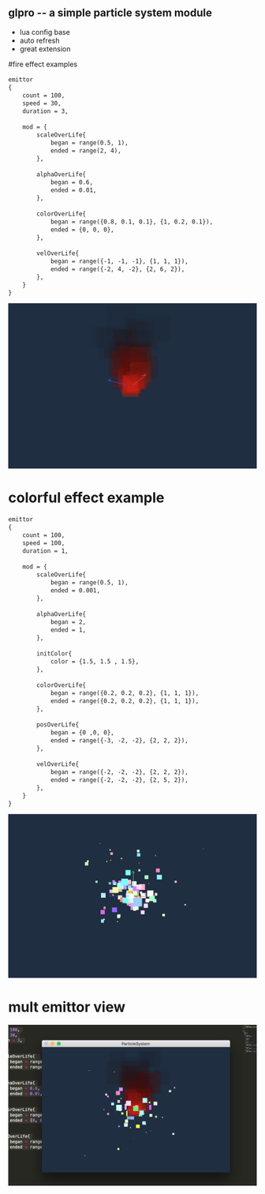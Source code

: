 ## glpro -- a simple particle system module

* lua config base
* auto refresh
* great extension

#fire effect examples

	emittor
	{
	    count = 100,
	    speed = 30,
	    duration = 3,
	    
	    mod = {
	        scaleOverLife{ 
	            began = range(0.5, 1),
	            ended = range(2, 4),
	        },
	
	        alphaOverLife{
	            began = 0.6,
	            ended = 0.01,
	        },
	
	        colorOverLife{
	            began = range({0.8, 0.1, 0.1}, {1, 0.2, 0.1}),
	            ended = {0, 0, 0},
	        },
	
	        velOverLife{
	            began = range({-1, -1, -1}, {1, 1, 1}),
	            ended = range({-2, 4, -2}, {2, 6, 2}),
	        },
	    }
	}

![p1](https://github.com/wchar/glpro/blob/master/photos/fire.png)

# colorful effect example

	emittor
	{
	    count = 100,
	    speed = 100,
	    duration = 1,
	
	    mod = {
	        scaleOverLife{ 
	            began = range(0.5, 1),
	            ended = 0.001,
	        },
	
	        alphaOverLife{
	            began = 2,
	            ended = 1,
	        },
	
	        initColor{
	            color = {1.5, 1.5 , 1.5},
	        },
	
	        colorOverLife{
	            began = range({0.2, 0.2, 0.2}, {1, 1, 1}),
	            ended = range({0.2, 0.2, 0.2}, {1, 1, 1}),
	        },
	
	        posOverLife{
	            began = {0 ,0, 0},
	            ended = range({-3, -2, -2}, {2, 2, 2}),
	        },
	
	        velOverLife{
	            began = range({-2, -2, -2}, {2, 2, 2}),
	            ended = range({-2, -2, -2}, {2, 5, 2}),
	        },
	    }
	}

![p2](https://github.com/wchar/glpro/blob/master/photos/colorful.png)

# mult emittor view
![p3](https://github.com/wchar/glpro/blob/master/photos/mult.png)
